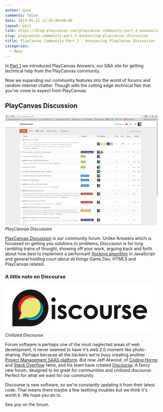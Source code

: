 ```yaml
---
author: dave
comments: false
date: 2013-05-31 11:29:00+00:00
layout: post
link: https://blog.playcanvas.com/playcanvas-community-part-2-announcing-playcanvas-discussion/
slug: playcanvas-community-part-2-announcing-playcanvas-discussion
title: PlayCanvas Community Part 2 - Announcing PlayCanvas Discussion
categories:
  - News
---
```


In [Part 1](https://blog.playcanvas.com/announcing-playcanvas-answers/) we introduced PlayCanvas Answers, our Q&A site for getting technical help from the PlayCanvas community.

Now we expanding our community features into the world of forums and random internet chatter. Though with the cutting edge technical flair that you've come to expect from PlayCanvas.

## PlayCanvas Discussion

[![PlayCanvas Forum](/assets/media/discussion.png)](/assets/media/discussion.png)
<br>_PlayCanvas Discussion_

[PlayCanvas Discussion](https://forum.playcanvas.com) is our community forum. Unlike Answers which is focussed on getting you solutions to problems, Discussion is for long rambling trains of thought, showing off your work, arguing back and forth about how best to implement a performant [flocking algorithm](https://forum.playcanvas.com/t/not-a-game-not-for-the-fishing-jam/25) in JavaScript and general holding court about all things Game Dev, HTML5 and PlayCanvas related.

### A little note on Discourse

[![Discourse logo](/assets/media/discourse.png)](/assets/media/discourse.png)
<br>_Civilized Discourse_

Forum software is perhaps one of the most neglected areas of web development, it never seemed to have it's web 2.0 moment like photo-sharing. Perhaps because all the hackers we're busy creating another [Project Management SAAS platform](https://en.wikipedia.org/wiki/Comparison_of_project_management_software). But now Jeff Atwood, of [Coding Horror](https://blog.codinghorror.com/) and [Stack Overflow](https://stackoverflow.com) fame, and his team have created [Discourse](https://discourse.org/). A fancy new forum, designed to be great for communities and civilized discourse. Perfect for what we want for our community.

Discourse is new software, so we're constantly updating it from their latest code. That means there maybe a few teething troubles but we think it's worth it. We hope you do to.

See you on the forum.
